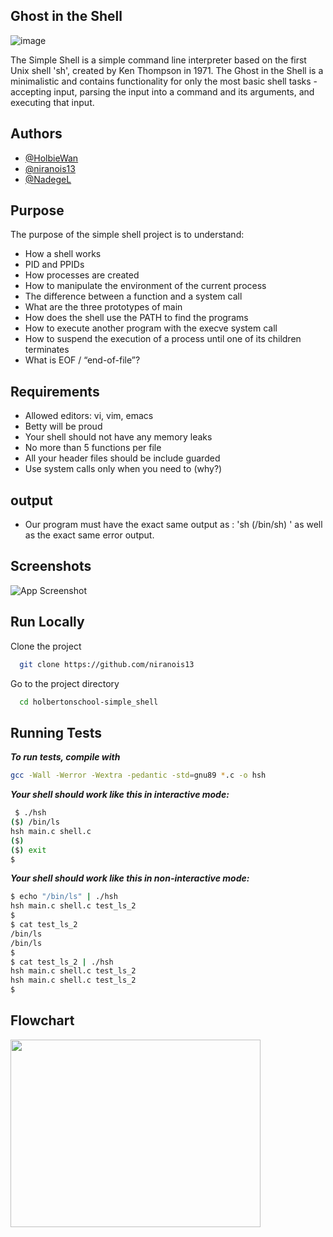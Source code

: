 

## Ghost in the Shell


![image](https://i.pinimg.com/originals/88/b4/d0/88b4d029c342900d92121fea161d100e.gif)

The Simple Shell is a simple command line interpreter based on the first Unix shell 'sh', created by Ken Thompson in 1971. The Ghost in the Shell is a minimalistic and contains functionality for only the most basic shell tasks - accepting input, parsing the input into a command and its arguments, and executing that input. 


## Authors

- [@HolbieWan](https://github.com/HolbieWan)
- [@niranois13](https://github.com/niranois13)
- [@NadegeL](https://github.com/NadegeL)


## Purpose

The purpose of the simple shell project is to understand:

- How a shell works
- PID and PPIDs
- How processes are created
- How to manipulate the environment of the current process
- The difference between a function and a system call
- What are the three prototypes of main
- How does the shell use the PATH to find the programs
- How to execute another program with the execve system call
- How to suspend the execution of a process until one of its children terminates
- What is EOF / “end-of-file”?
## Requirements 

- Allowed editors: vi, vim, emacs
- Betty will be proud
- Your shell should not have any memory leaks
- No more than 5 functions per file
- All your header files should be include guarded
- Use system calls only when you need to (why?)
## output
 
 - Our program must have the exact same output as :   'sh (/bin/sh) ' as well as the exact same error output.

## Screenshots

![App Screenshot](https://via.placeholder.com/468x300?text=App+Screenshot+Here)


## Run Locally

Clone the project

```bash
  git clone https://github.com/niranois13
```

Go to the project directory

```bash
  cd holbertonschool-simple_shell
```

## Running Tests

**_To run tests, compile with_**
```bash
gcc -Wall -Werror -Wextra -pedantic -std=gnu89 *.c -o hsh
```
**_Your shell should work like this in interactive mode:_**

```bash
 $ ./hsh
($) /bin/ls
hsh main.c shell.c
($)
($) exit
$
```
**_Your shell should work like this in  non-interactive mode:_**

```bash
$ echo "/bin/ls" | ./hsh
hsh main.c shell.c test_ls_2
$
$ cat test_ls_2
/bin/ls
/bin/ls
$
$ cat test_ls_2 | ./hsh
hsh main.c shell.c test_ls_2
hsh main.c shell.c test_ls_2
$
```


## Flowchart





<img src="https://i.pinimg.com/originals/8b/d7/01/8bd701835159269167960889f99f182d.jpg" width= "400" height= "300">

